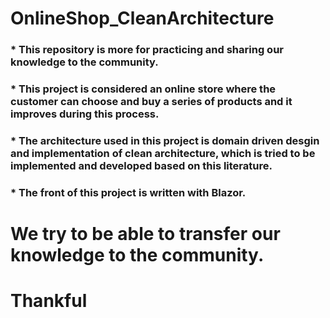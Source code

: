 # OnlineShop_CleanArchitecture

### * This repository is more for practicing and sharing our knowledge to the community.
### * This project is considered an online store where the customer can choose and buy a series of products and it improves during this process.
### * The architecture used in this project is domain driven desgin and implementation of clean architecture, which is tried to be implemented and developed based on this literature.
### * The front of this project is written with Blazor.

# We try to be able to transfer our knowledge to the community.

# Thankful
